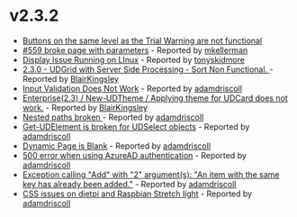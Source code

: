 # v2.3.2

* [Buttons on the same level as the Trial Warning are not functional](https://github.com/ironmansoftware/universal-dashboard/issues/661)
* [\#559 broke page with parameters](https://github.com/ironmansoftware/universal-dashboard/issues/657) - Reported by [mkellerman](https://github.com/mkellerman)
* [Display Issue Running on LInux](https://github.com/ironmansoftware/universal-dashboard/issues/652) - Reported by [tonyskidmore](https://github.com/tonyskidmore)
* [2.3.0 - UDGrid with Server Side Processing - Sort Non Functional. ](https://github.com/ironmansoftware/universal-dashboard/issues/649) - Reported by [BlairKingsley](https://github.com/BlairKingsley)
* [Input Validation Does Not Work](https://github.com/ironmansoftware/universal-dashboard/issues/645) - Reported by [adamdriscoll](https://github.com/adamdriscoll)
* [Enterprise\(2.3\) / New-UDTheme / Applying theme for UDCard does not work.](https://github.com/ironmansoftware/universal-dashboard/issues/632) - Reported by [BlairKingsley](https://github.com/BlairKingsley)
* [Nested paths broken ](https://github.com/ironmansoftware/universal-dashboard/issues/629) - Reported by [adamdriscoll](https://github.com/adamdriscoll)
* [Get-UDElement is broken for UDSelect objects](https://github.com/ironmansoftware/universal-dashboard/issues/628) - Reported by [adamdriscoll](https://github.com/adamdriscoll)
* [Dynamic Page is Blank](https://github.com/ironmansoftware/universal-dashboard/issues/626) - Reported by [adamdriscoll](https://github.com/adamdriscoll)
* [500 error when using AzureAD authentication](https://github.com/ironmansoftware/universal-dashboard/issues/625) - Reported by [adamdriscoll](https://github.com/adamdriscoll)
* [Exception calling "Add" with "2" argument\(s\): "An item with the same key has already been added."](https://github.com/ironmansoftware/universal-dashboard/issues/624) - Reported by [adamdriscoll](https://github.com/adamdriscoll)
* [CSS issues on dietpi and Raspbian Stretch light](https://github.com/ironmansoftware/universal-dashboard/issues/575) - Reported by [adamdriscoll](https://github.com/adamdriscoll)

